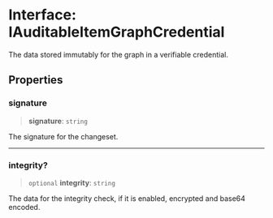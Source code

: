 # Interface: IAuditableItemGraphCredential

The data stored immutably for the graph in a verifiable credential.

## Properties

### signature

> **signature**: `string`

The signature for the changeset.

***

### integrity?

> `optional` **integrity**: `string`

The data for the integrity check, if it is enabled, encrypted and base64 encoded.
